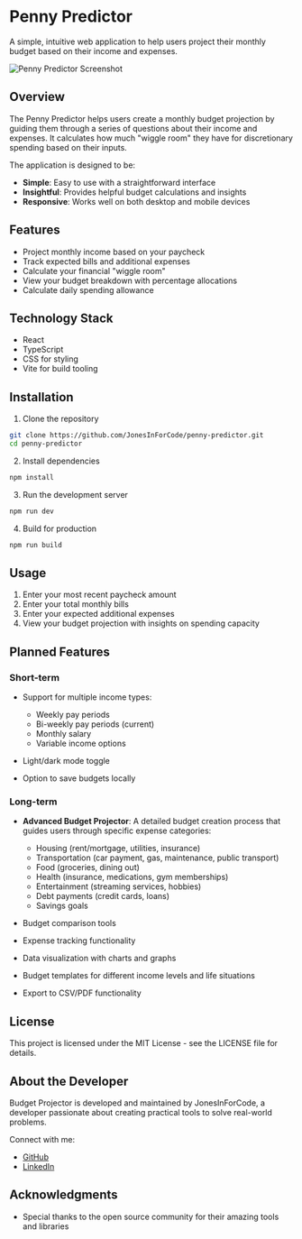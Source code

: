 # Penny Predictor

A simple, intuitive web application to help users project their monthly budget based on their income and expenses.

![Penny Predictor Screenshot](https://github.com/JonesInForCode/penny-predictor/blob/main/src/assets/screenshot.png?raw=true)

## Overview

The Penny Predictor helps users create a monthly budget projection by guiding them through a series of questions about their income and expenses. It calculates how much "wiggle room" they have for discretionary spending based on their inputs.

The application is designed to be:
- **Simple**: Easy to use with a straightforward interface
- **Insightful**: Provides helpful budget calculations and insights
- **Responsive**: Works well on both desktop and mobile devices

## Features

- Project monthly income based on your paycheck
- Track expected bills and additional expenses
- Calculate your financial "wiggle room"
- View your budget breakdown with percentage allocations
- Calculate daily spending allowance

## Technology Stack

- React
- TypeScript
- CSS for styling
- Vite for build tooling

## Installation

1. Clone the repository
```bash
git clone https://github.com/JonesInForCode/penny-predictor.git
cd penny-predictor
```

2. Install dependencies
```bash
npm install
```

3. Run the development server
```bash
npm run dev
```

4. Build for production
```bash
npm run build
```

## Usage

1. Enter your most recent paycheck amount
2. Enter your total monthly bills
3. Enter your expected additional expenses
4. View your budget projection with insights on spending capacity

## Planned Features

### Short-term

- Support for multiple income types:
  - Weekly pay periods
  - Bi-weekly pay periods (current)
  - Monthly salary
  - Variable income options

- Light/dark mode toggle
- Option to save budgets locally

### Long-term

- **Advanced Budget Projector**: A detailed budget creation process that guides users through specific expense categories:
  - Housing (rent/mortgage, utilities, insurance)
  - Transportation (car payment, gas, maintenance, public transport)
  - Food (groceries, dining out)
  - Health (insurance, medications, gym memberships)
  - Entertainment (streaming services, hobbies)
  - Debt payments (credit cards, loans)
  - Savings goals

- Budget comparison tools
- Expense tracking functionality
- Data visualization with charts and graphs
- Budget templates for different income levels and life situations
- Export to CSV/PDF functionality

## License

This project is licensed under the MIT License - see the LICENSE file for details.

## About the Developer

Budget Projector is developed and maintained by JonesInForCode, a developer passionate about creating practical tools to solve real-world problems.

Connect with me:
- [GitHub](https://github.com/JonesInForCode)
- [LinkedIn](https://www.linkedin.com/in/nicolas-jones-0930b6177/)

## Acknowledgments

- Special thanks to the open source community for their amazing tools and libraries
